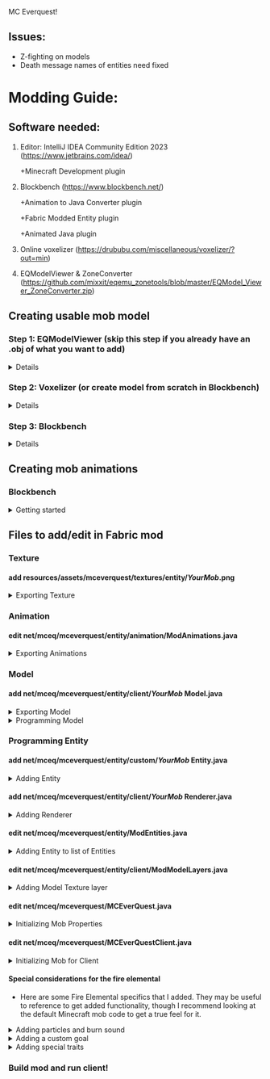 MC Everquest!
 
## Issues:
- Z-fighting on models
- Death message names of entities need fixed

# Modding Guide:

## Software needed:
1. Editor: IntelliJ IDEA Community Edition 2023 (https://www.jetbrains.com/idea/)
   
   +Minecraft Development plugin
2. Blockbench (https://www.blockbench.net/)
   
   +Animation to Java Converter plugin
   
   +Fabric Modded Entity plugin
   
   +Animated Java plugin
3. Online voxelizer (https://drububu.com/miscellaneous/voxelizer/?out=min)
4. EQModelViewer & ZoneConverter (https://github.com/mixxit/eqemu_zonetools/blob/master/EQModel_Viewer_ZoneConverter.zip)


## Creating usable mob model
### Step 1: EQModelViewer (skip this step if you already have an .obj of what you want to add)
<details>
 <summary>Details</summary>
Use the EQModelViewer to extract models from the Everquest S3D files.
 
- **Load s3d**
 
 ![image](https://github.com/J-stacked/mceverquest/assets/146044161/d6dfb836-c224-4a01-8eb2-7fe6056c4762)

- **Load Model**

![image](https://github.com/J-stacked/mceverquest/assets/146044161/8727be48-bbc7-4f38-bbda-66dd25ceb74b)


- **Load Object**

![image](https://github.com/J-stacked/mceverquest/assets/146044161/9c72b514-29b6-4709-b2ab-a7f3591402ec)

- **Export OBJ**
 
![image](https://github.com/J-stacked/mceverquest/assets/146044161/10beb3a9-6990-441e-90b3-3a5557dbefce)


</details>

### Step 2: Voxelizer (or create model from scratch in Blockbench)
<details>
 <summary>Details</summary>
 
- **Open file**
 
![image](https://github.com/J-stacked/mceverquest/assets/146044161/07372262-8df5-4552-bcb7-a5f46d5c2578)

- **Make voxels below 1000 to avoid a Java StackOverflow error**
 
![image](https://github.com/J-stacked/mceverquest/assets/146044161/60bf5f35-8ce4-4cfe-bfde-3e31714a19b3)


- **Save as Minecraft (.json)**
 
![image](https://github.com/J-stacked/mceverquest/assets/146044161/312f80d5-ef0d-452c-bac9-4fcefd64d3a8)

</details>

### Step 3: Blockbench
<details>
 <summary>Details</summary>
 
<details>
 <summary>Importing</summary>

#### Import
- Open .json model in Blockbench

![image](https://github.com/J-stacked/mceverquest/assets/146044161/7627c240-5421-4323-be6b-77e2a6eb92df)


- Convert project (_File > Convert Project_) to "Modded Entity".

![image](https://github.com/J-stacked/mceverquest/assets/146044161/4960e9fe-338e-4988-aec8-a399c371abeb)


> **IMPORTANT**
> 
> Please ensure the project is converted to "Modded Entity".  If not, there will be texturing and animation issues.  Also, in _File > Project..._, ensure the Export Version is set to Fabric 1.17+
> 
> ![image](https://github.com/J-stacked/mceverquest/assets/146044161/b184889d-2e08-43f7-be95-c40eddb30741)

> **IMPORTANT**
> 
> Please ensure the model is facing the -Z direction.  Otherwise, it will not walk facing forward.


</details>

<details>
 <summary>Grouping</summary>
 
#### Grouping
- Group cubes as body parts, creating a hierarchy starting with the mob name as the root, then including each limb as a subfolder.  Include the torso (body) as its own part.  This will help when it comes to animating the newly added mob later.

 ![image](https://github.com/J-stacked/mceverquest/assets/146044161/987c084c-a8ca-4e00-b9de-ea0e2a7819e8)
 
- Add cubes to groups by either individually selecting the voxels or by holding down CTRL and dragging the left mouse button.  Then, right click your selection and add to intended body group.

 ![image](https://github.com/J-stacked/mceverquest/assets/146044161/bdab9e67-eae0-4333-90a7-dbacb1022698)

- Repeat until all cubes are consolidated into groups.
  
> **TIP**
> 
> To help with grouping quickly, toggle the visibility of the groups.  This will prevent the cubes from being selected again, as well as hiding them from view.
>
> ![image](https://github.com/J-stacked/mceverquest/assets/146044161/16f1afd0-affb-49a6-872b-5c26a92ac697)


</details>

<details>
 <summary>Texturing</summary>
 
#### Texturing
- The texture will most likely not be able to be found initially, so go ahead and create a texture, then delete the old one.
  
  ![image](https://github.com/J-stacked/mceverquest/assets/146044161/4d8f709b-1a48-4bdd-9d89-8b70a2257cb0)
  
- Each face of a voxel will have a different highlighted area on the texture.  This highlighted area is what section of the texture will map to the face.

> **TIP**
> Try to fit the texture in as small a dimension as you can manage.  16x16 is ideal, but if the size must be increased then be sure to stick to dimensions that are square and a power of 2 (ex. 8x8, 16x16, 32x32).  This is managed in _File > Project... > Texture Size_.

> **NOTE**
> In the _Edit_ tab, you will be able to adjust the placement of the texture on the faces of the voxel model.  In the _Paint_ tab, you will be able to actually paint the textures either on the texture tab on the left side of the screen or directly on the model.  Try to stick to a limited color palette.

- Once you are done, you should have a layout similar to this (overlook the absolutely phenomenal texturing for now!):

  ![image](https://github.com/J-stacked/mceverquest/assets/146044161/d12e2548-c388-41e1-8b92-045df258b70d)

</details>

</details>

## Creating mob animations

### Blockbench

<details>
 <summary>Getting started</summary>

- In the _Edit_ tab, adjust the pivot points of all limbs to somewhere that makes sense for the limb.  Also, you will want to set the pivot point for the mob overall.  Think of the pivot points as where the joints would be on each limb.

![image](https://github.com/J-stacked/mceverquest/assets/146044161/06494b26-6d41-4b59-a726-65ad0a1cd67c)

> **TIP**
>
> If you are in need of fine tuning for the pivot point, hold down CTRL while you drag the vectors.

- Go to the _Animate_ tab in Blockbench

![image](https://github.com/J-stacked/mceverquest/assets/146044161/a33abb27-c3cc-488d-bb5e-28b18b2651c5)

- Create an animation

![image](https://github.com/J-stacked/mceverquest/assets/146044161/d403ba30-4ccf-48c3-befb-0b7dce638b60)

- Name the animation and choose whether the animation will be a looping animation (ex. walking) or an animation that will play once (ex. looking around or attacking)

![image](https://github.com/J-stacked/mceverquest/assets/146044161/844b49f6-9e08-498e-b233-26bbd4421c85)

- Add a base position for everything you plan to animate with this animation at 0s.  This way, everything will snap back to normal.

![image](https://github.com/J-stacked/mceverquest/assets/146044161/5675e1b0-bd0c-4068-9821-c7023f52353c)

- Add your other positions along the _TIMELINE_

> NOTE
>
> To preview as it would look in Minecraft, hit the three bars in the upper right corner of the viewport, then go to _Preview Scene_, then select the environment you would like to emulate
>
> ![image](https://github.com/J-stacked/mceverquest/assets/146044161/cee60a27-ac1d-4c4f-9962-a9bfa44a6c5f)

- Typically you will want an idle animation, a walking animation, and an attack animation.  More or less can be added as needed.  For example, the rat only has a walking and idle animation, since attacking is done by more or less ramming into the player, which can be handled by the code pretty easily.  This fire elemental will have four animations: walking, idle, melee attack, and fire attack.

</details>

## Files to add/edit in Fabric mod
### Texture
#### add resources/assets/mceverquest/textures/entity/_YourMob_.png
<details>
 <summary>Exporting Texture</summary>
 
- In Blockbench, right click your texture file on the left hand side of the screen and hit _Save As_

> **NOTE**
>
> This texture file should be saved with NO uppercase letters.  If there are upper case letters, you will get a runtime error later on.

![image](https://github.com/J-stacked/mceverquest/assets/146044161/dcfda869-d0c0-4382-99f5-0c7e64c5a40f)

- Save this somewhere convenient for you to access
- Open this project in IntelliJ IDEA
- Drag the file from your file explorer on to _resources>assets>mceverquest>textures>entity_

![image](https://github.com/J-stacked/mceverquest/assets/146044161/99687e4e-39b0-41b0-88f9-da0deaf9a62c)

- Hit the refactor button to add it to the project!

</details>

### Animation
#### edit net/mceq/mceverquest/entity/animation/ModAnimations.java
<details>
 <summary>Exporting Animations</summary>

- In Blockbench, hit _File>Export>Export Animations to Java_.

> IMPORTANT
>
> Use Yarn mappings when saving

![image](https://github.com/J-stacked/mceverquest/assets/146044161/ce3d0ef1-d8b0-42d9-a103-0f7f86a2408d)


- While this project workspace is open in IntelliJ IDEA, open the resulting file from exporting the animations with IntelliJ IDEA but do not refactor the project to include this file.
- Copy all the contents of the newly exported animations text file.
- Make a new code region at the bottom of _net/mceq/mceverquest/entity/animation/ModAnimations.java_

![image](https://github.com/J-stacked/mceverquest/assets/146044161/b18a54b0-d925-41e7-8e64-aea964fbc31b)

- Paste your animation code!
- Close out of the animation text file you had opened, you will not need it anymore.
 
</details>

### Model
#### add net/mceq/mceverquest/entity/client/_YourMob_ Model.java
<details>
 <summary>Exporting Model</summary>

- In Blockbench, hit _File>Export>Export Java Entity_
- Export this somewhere convenient and label it similarly to _FireelementalModel_

![image](https://github.com/J-stacked/mceverquest/assets/146044161/e8dbb323-309e-4a89-843e-793f92d491b8)

</details>
<details>
 <summary>Programming Model</summary>
 
- Open the exported model file in IntelliJ, but do not refactor the project to include it.  We will use this file in a couple of steps.
- Create a new Java class under _net/mceq/mceverquest/entity/client/_ by right clicking the folder and hitting _New>Java Class_.  Name this similarly to _FireelementalModel_
- Create imports as follows:

```java

import net.mceq.mceverquest.entity.animation.ModAnimations;
import net.mceq.mceverquest.entity.custom.FireelementalEntity;  //this does not exist yet, but it will later!
import net.minecraft.client.model.*;
import net.minecraft.client.render.VertexConsumer;
import net.minecraft.client.render.entity.model.SinglePartEntityModel;
import net.minecraft.client.util.math.MatrixStack;

```

- Change the class declaration similar to the code below.  It will throw an error until FireelementalEntity is implemented, but we will do that later.  This change of the model class allows us to inherit from already implemented code for _SinglePartEntityModel_ and inherit our not-yet-cerated code for _FireelementalEntity_ (or whatever your mob entity class will be named)

```java

public class FireelementalModel<T extends FireelementalEntity> extends SinglePartEntityModel<T> {

}

```


- Within the public class, add the following code in order to declare each body part.  Be sure to use names that you used in Blockbench for each body part and to declare each of them.

```java

private final ModelPart fireelemental;
private final ModelPart head;
private final ModelPart body;
private final ModelPart leftarm;
private final ModelPart rightarm;
private final ModelPart flame;

```

- Add the following code to create the class constructor, modifying it to cater to your mob's attributes

```java

public FireelementalModel(ModelPart root) {
   this.fireelemental = root.getChild("fireelemental");
   this.head = fireelemental.getChild("head");
   this.body = fireelemental.getChild("body");
   this.rightarm = fireelemental.getChild("rightarm");
   this.leftarm = fireelemental.getChild("leftarm");
   this.flame = fireelemental.getChild("flame");
}

```

- Next, you will add the model itself.  Copy and paste the _public static TexturedModelData getTexturedModelData()_ method from your exported model file into your newly created model file.  It should look similar to the code below.

```java

public static TexturedModelData getTexturedModelData() {
  ModelData modelData = new ModelData();
  ModelPartData modelPartData = modelData.getRoot();
  ModelPartData fireelemental = modelPartData.addChild("fireelemental", ModelPartBuilder.create(), ModelTransform.of(0.0F, 8.0F, 0.0F, 0.0F, -1.5708F, 0.0F));

  //your model data goes here
}

```

- After that, we will implement two required override methods for inheriting _SinglePartEntityModel_
- The first required method will be _setAngles_, similar to what is shown below.  This allows us to set our different animations for our mob.

```java

@Override
public void setAngles(FireelementalEntity entity, float limbSwing, float limbSwingAmount, float ageInTicks, float netHeadYaw, float headPitch) {  //required
    this.getPart().traverse().forEach(ModelPart::resetTransform);

    this.animateMovement(ModAnimations.FIREELEMENTAL_WALKING, limbSwing, limbSwingAmount, 2f, 2.5f);
    this.updateAnimation(entity.idleAnimationState, ModAnimations.FIREELEMENTAL_IDLE, ageInTicks, 1f);
}

```

- The second required method will be _getPart()_.  This is straightforward and will be similar to the code below.

```java

@Override
public ModelPart getPart() {
    return fireelemental;
}

```

- Next, we will implement our renderer.  This is another override function, though not required by our inherited class.  Definitely include it, though!  Otherwise, you may have a bit of trouble rendering...

```java
@Override
public void render(MatrixStack matrices, VertexConsumer vertexConsumer, int light, int overlay, float red, float green, float blue, float alpha) {
    fireelemental.render(matrices, vertexConsumer, light, overlay, red, green, blue, alpha);
}
```

- That's it for the model file!

</details>

### Programming Entity 
#### add net/mceq/mceverquest/entity/custom/_YourMob_ Entity.java
<details>
 <summary>Adding Entity</summary>
 
- Add a new Java class by right clicking _net/mceq/mceverquest/entity/custom/_ and hitting _New>Java Class_.  Name this similarly to _FireelementalEntity_.
- Add at least the following imports for now, though you will probably need to add more depending on the behavior of your mob.

```java

import net.minecraft.entity.AnimationState;
import net.minecraft.entity.EntityPose;
import net.minecraft.entity.EntityType;
import net.minecraft.entity.ai.goal.*;
import net.minecraft.entity.attribute.DefaultAttributeContainer;
import net.minecraft.entity.attribute.EntityAttributes;
import net.minecraft.entity.damage.DamageSource;
import net.minecraft.entity.mob.HostileEntity;
import net.minecraft.entity.mob.MobEntity;
import net.minecraft.entity.player.PlayerEntity;
import net.minecraft.sound.SoundEvent;
import net.minecraft.sound.SoundEvents;
import net.minecraft.world.World;
import org.jetbrains.annotations.Nullable;

```

- In order to have hostile mob behavior, we will make the class inherit HostileEntity.  If you wish to make a non-hostile entity, this will change of course.  However, much of the following code will also change.

```java

public class FireelementalEntity extends HostileEntity

```

- Within the class, we will declare a _public final idleAnimationState_ and a _private int idleAnimationTimeout_.  _idleAnimationState_ will be used both in this file and for what we already programmed in _FireelementalModel_.  We will declare them as follows.

```java

public final AnimationState idleAnimationState = new AnimationState();
private int idleAnimationTimeout = 0;

```

- Next, we will create a default constructor to match one needed from inheriting _HostileEntity_.

```java

public FireelementalEntity(EntityType<? extends HostileEntity> entityType, World world) {
  super(entityType, world);
}

```

- We will now create a method to setup animation states for our idle animation.  It will likely look similar to the method implemented below.

```java

private void setupAnimationStates() {
    if (this.idleAnimationTimeout <= 0) {
        this.idleAnimationTimeout = this.random.nextInt(40) + 80;
        this.idleAnimationState.start(this.age);
    } else {
        --this.idleAnimationTimeout;
    }
}

```

- Next, let's set up some attributes for our mob.  This will be called on mod initialization later.  There are many other attributes that can be addded as well under _EntityAttributes_.

```java

public static DefaultAttributeContainer.Builder createFireelementalAttributes() {
    return MobEntity.createMobAttributes()
            .add(EntityAttributes.GENERIC_MAX_HEALTH, 20)
            .add(EntityAttributes.GENERIC_MOVEMENT_SPEED, 0.3f)
            .add(EntityAttributes.GENERIC_ARMOR, 0.5f)
            .add(EntityAttributes.GENERIC_ATTACK_DAMAGE, 4);
}

```

- All we have left now are override methods!  Our first will be a method to update the limbs of our mob.  It will look similar to the one shown below.

```java

@Override
protected void updateLimbs(float posDelta) {
    float f = this.getPose() == EntityPose.STANDING ? Math.min(posDelta * 6.0f, 1.0f) : 0.0f;
    this.limbAnimator.updateLimbs(f, 0.2f);
}

```

- Our next one will be to setup the animation states on the client side.

```java

@Override
public void tick() {
    super.tick();
    if(this.getWorld().isClient()) {
        setupAnimationStates();
    }
}

```

- Next, we will have to setup our goals.  This is obviously highly dependant on the mob you intend to setup.  Our Fire Elemental will look like the one below.  If you wish to view a complete list of goals, click one of the goals (ex. _MeleeAttackGoal_) with your middle mouse button.  It will open up Minecraft's code for the _MeleeAttackGoal_.  Scroll up in that file until you see the class declaration and move your cursor to where it inherits the _Goal_ class.  Hit CTRL+H on your keyboard to view the _Goal_'s class hierarchy.  It will open up a panel on the right side of your screen and display a complete list of all the goals.

```java

    @Override
    protected void initGoals() {
        this.goalSelector.add(2, new MeleeAttackGoal(this, 1.2D, false));
        this.goalSelector.add(3, new WanderAroundFarGoal(this, 0.75f, 1));
        this.goalSelector.add(4, new LookAroundGoal(this));

        this.targetSelector.add(2, new ActiveTargetGoal<>(this, PlayerEntity.class, true));
        this.targetSelector.add(3, new ActiveTargetGoal<>(this, BeeEntity.class, true));
    }

```

- Finally, let's add some sounds!  For fun, our Fire Elemental code will look like this for now.

```java

@Nullable
@Override
protected SoundEvent getAmbientSound() {
    return SoundEvents.ENTITY_BLAZE_AMBIENT;
}

@Nullable
@Override
protected SoundEvent getHurtSound(DamageSource source) {
    return SoundEvents.ENTITY_VILLAGER_HURT;
}

@Nullable
@Override
protected SoundEvent getDeathSound() {
    return SoundEvents.ENTITY_VILLAGER_CELEBRATE;
}

```

- That's all for our basic entity class!

</details>

#### add net/mceq/mceverquest/entity/client/_YourMob_ Renderer.java
<details>
 <summary>Adding Renderer</summary>

- Add a new Java class by right clicking _net/mceq/mceverquest/entity/client/_ and hitting _New>Java Class_.  Name this similarly to _FireelementalRenderer_.
- Add the following imports.

```java

import net.mceq.mceverquest.MCEverQuest;
import net.mceq.mceverquest.entity.custom.FireelementalEntity;  //change this accordingly!
import net.minecraft.client.render.VertexConsumerProvider;
import net.minecraft.client.render.entity.EntityRendererFactory;
import net.minecraft.client.render.entity.MobEntityRenderer;
import net.minecraft.client.util.math.MatrixStack;
import net.minecraft.util.Identifier;

```

- Let's inherit some stuff!  Change your code accordingly.

```java

public class FireelementalRenderer extends MobEntityRenderer<FireelementalEntity, FireelementalModel<FireelementalEntity>>{
    
}

```

- Inside the class, let's first grab our texture.

```java

private static final Identifier TEXTURE = new Identifier(MCEverQuest.MOD_ID, "textures/entity/fireelementalTexture.png");

```

- Alright, now to make the constructor.  Our Fire Elemental will look like this.  The 0.6f is the size of our shadow.  The ModModelLayers is not implemented yet, but we will get there later.

```java

public FireelementalRenderer(EntityRendererFactory.Context context) {
    super(context, new FireelementalModel<>(context.getPart(ModModelLayers.FIREELEMENTAL)), 0.6f);
}

```

- Next, let's implement a method to allow our texture to be grabbed.

```java

@Override
public Identifier getTexture(FireelementalEntity entity) {
    return TEXTURE;
}

```

- Finally, let's implement our _render_ method.

```java

@Override
public void render(FireelementalEntity mobEntity, float f, float g, MatrixStack matrixStack,
                   VertexConsumerProvider vertexConsumerProvider, int i) {

    super.render(mobEntity, f, g, matrixStack, vertexConsumerProvider, i);
}

```

- We are now done with this class!  All easy work from here on out.

</details>

#### edit net/mceq/mceverquest/entity/ModEntities.java
<details>
 <summary>Adding Entity to list of Entities</summary>

- Open _net/mceq/mceverquest/entity/ModEntities.java_.
- Add _import net.mceq.mceverquest.entity.custom.FireelementalEntity;_ to your import list at the top (change the name, of course!)
- Add the following code within the class _ModEntities_:

```java

public static final EntityType<FireelementalEntity> FIREELEMENTAL = Registry.register(Registries.ENTITY_TYPE,
        new Identifier(MCEverQuest.MOD_ID, "fireelemental"),
        FabricEntityTypeBuilder.create(SpawnGroup.MONSTER, FireelementalEntity::new)
                .dimensions(EntityDimensions.fixed(1f, 2f)).build());

```

- Of course, change this to match your created mob.  The _SpawnGroup_ code determines in what group your monster will spawn.  In this case, we want a _MONSTER_.  EntityDimensions determine the width and height, respectively, of your mob.
 
</details>

#### edit net/mceq/mceverquest/entity/client/ModModelLayers.java
<details>
 <summary>Adding Model Texture layer</summary>

- Open _net/mceq/mceverquest/entity/client/ModModelLayers.java_.
- At the end of the class _ModModelLayers_, add the following code (adjusted to suit your mob):

```java

public static final EntityModelLayer FIREELEMENTAL =
        new EntityModelLayer(new Identifier(MCEverQuest.MOD_ID, "fireelemental"), "main");

```
 
</details>

#### edit net/mceq/mceverquest/MCEverQuest.java
<details>
 <summary>Initializing Mob Properties</summary>

- Open _net/mceq/mceverquest/MCEverQuest.java_.  Within the _onInitialize_ method of the _MCEverQuest_ class, add the following code adjusted to suit your mob:

```java

FabricDefaultAttributeRegistry.register(ModEntities.FIREELEMENTAL, FireelementalEntity.createFireelementalAttributes());

```
 
</details>

#### edit net/mceq/mceverquest/MCEverQuestClient.java
<details>
 <summary>Initializing Mob for Client</summary>

- Open _net/mceq/mceverquest/MCEverQuestClient.java_.  Within the _onInitializeClient_ method of the _MCEverQuestClient_ class, add the following code adjusted to suit your mob:

```java

EntityRendererRegistry.register(ModEntities.FIREELEMENTAL, FireelementalRenderer::new);
EntityModelLayerRegistry.registerModelLayer(ModModelLayers.FIREELEMENTAL, FireelementalModel::getTexturedModelData);

```
 
</details>

#### Special considerations for the fire elemental

- Here are some Fire Elemental specifics that I added.  They may be useful to reference to get added functionality, though I recommend looking at the default Minecraft mob code to get a true feel for it.

<details>
 <summary> Adding particles and burn sound </summary>

 - Added some flame particles around the fire elemental entity, as well as random burn sound effects.
 - This code is within the FireelementalEntity class

```java

@Override  //adds particles and ambient sound
public void tickMovement() {
    if (this.getWorld().isClient) {
        if (this.random.nextInt(24) == 0 && !this.isSilent()) {
            this.getWorld().playSound(this.getX() + 0.5, this.getY() + 0.5, this.getZ() + 0.5,
                    SoundEvents.ENTITY_BLAZE_BURN, this.getSoundCategory(), 0.3f + this.random.nextFloat(),
                    this.random.nextFloat() * 0.7f + 0.3f, false);
        }
        for (int i = 0; i < 2; ++i) {
            this.getWorld().addParticle(ParticleTypes.FLAME, this.getParticleX(0.2), this.getRandomBodyY(),
                    this.getParticleZ(0.2), 0.0, 0.0, 0.0);
        }
    }
    super.tickMovement();
}

```

</details>

<details>
 <summary> Adding a custom goal </summary>

- I added a custom attack goal for the fire elemental.  It will chase you and shoot fireballs at you if it can't reach you.

- This is the extra code in the FireelementalModel class.

```java

public void setAngles(FireelementalEntity entity, float limbSwing, float limbSwingAmount, float ageInTicks, float netHeadYaw, float headPitch) {

    ...

    this.updateAnimation(entity.attackAnimationState, ModAnimations.FIREELEMENTAL_MELEEATTACK, ageInTicks, 1f);
    this.updateAnimation(entity.fireAttackAnimationState, ModAnimations.FIREELEMENTAL_FIREATTACK, ageInTicks, 1f);
}

```

- This is the extra code within the FireelementalEntity class

```java

//new declarations
public final AnimationState attackAnimationState = new AnimationState();
public final AnimationState fireAttackAnimationState = new AnimationState();
private int attackAnimationTimeout = 0;
private int fireAttackAnimationTimeout = 0;
private static final TrackedData<Byte> FIREELEMENTAL_FLAGS = DataTracker.registerData(FireelementalEntity.class, TrackedDataHandlerRegistry.BYTE);

```

```java

//new animation states
private void setupAnimationStates() {
    if (this.idleAnimationTimeout <= 0) {
        this.idleAnimationTimeout = this.random.nextInt(40) + 80;
        this.idleAnimationState.start(this.age);
    } else {
        --this.idleAnimationTimeout;
    }

    if(this.isAttacking() && this.attackAnimationTimeout <= 0){
        this.attackAnimationState.start(this.age);
        this.attackAnimationTimeout = 25;
    }else{
        --this.attackAnimationTimeout;
    }

    if(this.isFireActive() && this.fireAttackAnimationTimeout <= 0){
        this.fireAttackAnimationState.start(this.age);
        this.fireAttackAnimationTimeout = 60;
    }else if (this.isFireActive()){
        --this.fireAttackAnimationTimeout;
    }
}

```

```java

//This tracked flag is for the fire effect when the fire elemental is about to shoot fireballs
@Override
protected void initDataTracker() {
    super.initDataTracker();
    this.dataTracker.startTracking(FIREELEMENTAL_FLAGS, (byte)0);
}

```

```java

//adds flame particles and ambient sound
@Override  
public void tickMovement() {
    if (this.getWorld().isClient) {
        if (this.random.nextInt(24) == 0 && !this.isSilent()) {
            this.getWorld().playSound(this.getX() + 0.5, this.getY() + 0.5, this.getZ() + 0.5,
                    SoundEvents.ENTITY_BLAZE_BURN, this.getSoundCategory(), 0.3f + this.random.nextFloat(),
                    this.random.nextFloat() * 0.7f + 0.3f, false);
        }
        for (int i = 0; i < 2; ++i) {
            this.getWorld().addParticle(ParticleTypes.FLAME, this.getParticleX(0.2), this.getRandomBodyY(),
                    this.getParticleZ(0.2), 0.0, 0.0, 0.0);
        }
    }
    super.tickMovement();
}

```

```java

//these methods manage the fire effect on the blaze
@Override
public boolean isOnFire() {
    return this.isFireActive();
}

private boolean isFireActive() {
    return (this.dataTracker.get(FIREELEMENTAL_FLAGS) & 1) != 0;
}

void setFireActive(boolean fireActive) {
    byte b = this.dataTracker.get(FIREELEMENTAL_FLAGS);
    b = fireActive ? (byte)(b | 1) : (byte)(b & 0xFFFFFFFE);
    this.dataTracker.set(FIREELEMENTAL_FLAGS, b);
}

```

```java

//our new goals
@Override
protected void initGoals() {
    this.goalSelector.add(1, new FireelementalAttackGoal(this));  //NEW!  Our new custom goal
    this.goalSelector.add(2, new WanderAroundFarGoal(this, 0.75f, 1));
    this.goalSelector.add(3, new LookAroundGoal(this));

    this.targetSelector.add(1, new RevengeGoal(this).setGroupRevenge());  //NEW!  This adds a revenge goal if another mob hits the fire elemental.
    this.targetSelector.add(2, new ActiveTargetGoal<>(this, PlayerEntity.class, true));
    this.targetSelector.add(3, new ActiveTargetGoal<>(this, BeeEntity.class, true));
}

```

```java

//and finally, our new goal!

static class FireelementalAttackGoal extends Goal {
     private final FireelementalEntity fireelemental;
     private int fireballsFired;
     private int fireballCooldown;
     private int targetNotVisibleTicks;
     private Path path;

     public FireelementalAttackGoal(FireelementalEntity fireelemental) {
         this.fireelemental = fireelemental;
         this.setControls(EnumSet.of(Goal.Control.MOVE, Goal.Control.LOOK));
     }

     @Override
     public boolean canStart() {
         LivingEntity livingEntity = this.fireelemental.getTarget();
         return livingEntity != null && livingEntity.isAlive() && this.fireelemental.canTarget(livingEntity);
     }

     @Override
     public void start() {
         this.fireballsFired = 0;
     }

     @Override
     public void stop() {
         this.fireelemental.setFireActive(false);
         this.targetNotVisibleTicks = 0;
     }

     @Override
     public boolean shouldRunEveryTick() {
         return true;
     }

     @Override
     public void tick() {
         --this.fireballCooldown;
         LivingEntity livingEntity = this.fireelemental.getTarget();
         if (livingEntity == null) {
             return;
         }
         boolean bl = this.fireelemental.getVisibilityCache().canSee(livingEntity);
         this.targetNotVisibleTicks = bl ? 0 : ++this.targetNotVisibleTicks;
         double d = this.fireelemental.squaredDistanceTo(livingEntity);

         if(fireballCooldown > 0){
             if(d<1 && this.fireelemental.attackAnimationTimeout <=0) {
                 this.fireelemental.tryAttack(livingEntity);
                 this.fireelemental.setAttacking(true);
             }else if(d<144){
                 this.path = this.fireelemental.getNavigation().findPathTo(livingEntity, 0);
                 this.fireelemental.getNavigation().startMovingAlong(this.path, 1.3D);
                 this.fireelemental.setAttacking(false);
             }else{
                 this.fireelemental.setAttacking(false);
             }
             return;
         }
         this.fireelemental.setAttacking(false);

         if (d < 4.0) {
             if (!bl) {
                 return;
             }
             if (this.fireballCooldown <= 0) {
                 this.fireballCooldown = 80;
             }
             //this.fireelemental.getMoveControl().moveTo(livingEntity.getX(), livingEntity.getY(), livingEntity.getZ(), 1.0);
         } else if (d < this.getFollowRange() * this.getFollowRange() && bl) {
             double e = livingEntity.getX() - this.fireelemental.getX();
             double f = livingEntity.getBodyY(0.5) - this.fireelemental.getBodyY(0.5);
             double g = livingEntity.getZ() - this.fireelemental.getZ();
             if (this.fireballCooldown <= 0) {
                 ++this.fireballsFired;
                 if (this.fireballsFired == 1) {
                     this.fireballCooldown = 60;
                     this.fireelemental.setFireActive(true);
                 } else if (this.fireballsFired <= 4) {
                     this.fireballCooldown = 6;
                 } else {
                     this.fireballCooldown = 100;
                     this.fireballsFired = 0;
                     this.fireelemental.setFireActive(false);
                 }
                 if (this.fireballsFired > 1) {
                     double h = Math.sqrt(Math.sqrt(d)) * 0.5;
                     if (!this.fireelemental.isSilent()) {
                         this.fireelemental.getWorld().syncWorldEvent(null, WorldEvents.BLAZE_SHOOTS, this.fireelemental.getBlockPos(), 0);
                     }
                     for (int i = 0; i < 1; ++i) {
                         SmallFireballEntity smallFireballEntity = new SmallFireballEntity(this.fireelemental.getWorld(), this.fireelemental, this.fireelemental.getRandom().nextTriangular(e, 2.297 * h), f, this.fireelemental.getRandom().nextTriangular(g, 2.297 * h));
                         smallFireballEntity.setPosition(smallFireballEntity.getX(), this.fireelemental.getBodyY(0.5) + 0.5, smallFireballEntity.getZ());
                         this.fireelemental.getWorld().spawnEntity(smallFireballEntity);
                     }
                 }
             }
             this.fireelemental.getLookControl().lookAt(livingEntity, 10.0f, 10.0f);
         } else if (this.targetNotVisibleTicks < 5) {
             this.fireelemental.getMoveControl().moveTo(livingEntity.getX(), livingEntity.getY(), livingEntity.getZ(), 1.0);
         }
         super.tick();
     }

     private double getFollowRange() {
         return this.fireelemental.getAttributeValue(EntityAttributes.GENERIC_FOLLOW_RANGE);
     }
 }


```
 
</details>

<details>
 <summary> Adding special traits </summary>

 - I wanted to make the fire elemental immune to fire and make it hurt by water, so I added the following to the FireelementalEntity class.

```java

@Override
public boolean hurtByWater() {
    return true;
}

@Override
public boolean isFireImmune() {
    return true;
}

```
 
</details>

### Build mod and run client!

